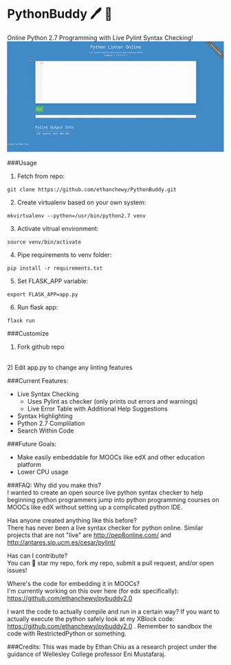 # PythonBuddy 🖊️ 🐍 
Online Python 2.7 Programming with Live Pylint Syntax Checking!
![](ScreenshotPythonBuddy.gif)
<br>

###Usage
1) Fetch from repo:
  ```
  git clone https://github.com/ethanchewy/PythonBuddy.git
  ```
2) Create virtualenv based on your own system:
  ```
  mkvirtualenv --python=/usr/bin/python2.7 venv
  ```
3) Activate vitrual environment:
  ```
  source venv/bin/activate
  ```
4) Pipe requirements to venv folder:
  ```
  pip install -r requirements.txt
  ```
5) Set FLASK_APP variable:
  ```
  export FLASK_APP=app.py
  ```
6) Run flask app:
  ```
  flask run
  ```
###Customize
1) Fork github repo
<br>
2) Edit app.py to change any linting features

###Current Features:
<ul>
  <li>Live Syntax Checking
    <ul>
      <li>Uses Pylint as checker (only prints out errors and warnings)</li>
      <li>Live Error Table with Additional Help Suggestions</li>
    </ul>
  </li>
  <li>Syntax Highlighting</li>
  <li>Python 2.7 Complilation</li>
  <li>Search Within Code</li>
</ul>

###Future Goals:
- Make easily embeddable for MOOCs like edX and other education platform
- Lower CPU usage

###FAQ:
Why did you make this? <br>
I wanted to create an open source live python syntax checker to help beginning python programmers jump into python programming courses on MOOCs like edX without setting up a complicated python IDE. 

Has anyone created anything like this before? <br>
There has never been a live syntax checker for python online. Similar projects that are not "live" are http://pep8online.com/ and http://antares.sip.ucm.es/cesar/pylint/

Has can I contribute? <br>
You can 🌟 star my repo, fork my repo, submit a pull request, and/or open issues!

Where's the code for embedding it in MOOCs? <br>
I'm currently working on this over here (for edx specifically): https://github.com/ethanchewy/pybuddy2.0

I want the code to actually compile and run in a certain way?
If you want to actually execute the python safely look at my XBlock code: https://github.com/ethanchewy/pybuddy2.0 . Remember to sandbox the code with RestrictedPython or something.

###Credits:
This was made by Ethan Chiu as a research project under the guidance of Wellesley College professor Eni Mustafaraj.
